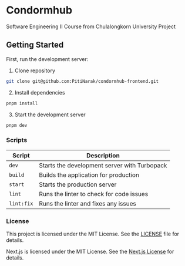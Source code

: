 # Condormhub
Software Engineering II Course from Chulalongkorn University Project

## Getting Started

First, run the development server:
1. Clone repository
```bash
git clone git@github.com:PitiNarak/condormhub-frontend.git
```
2. Install dependencies
```bash
pnpm install
```
3. Start the development server
```bash
pnpm dev
```

### Scripts

| Script       | Description                                      |
|--------------|--------------------------------------------------|
| `dev`        | Starts the development server with Turbopack     |
| `build`      | Builds the application for production            |
| `start`      | Starts the production server                     |
| `lint`       | Runs the linter to check for code issues         |
| `lint:fix`   | Runs the linter and fixes any issues             |

### License

This project is licensed under the MIT License. See the [LICENSE](LICENSE) file for details.

Next.js is licensed under the MIT License. See the [Next.js License](https://github.com/vercel/next.js/blob/canary/license.md) for details.